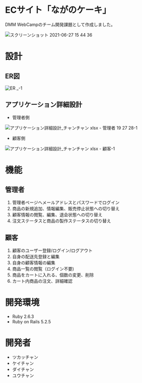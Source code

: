 # ECサイト「ながのケーキ」
DMM WebCampのチーム開発課題として作成しました。

![スクリーンショット 2021-06-27 15 44 36](https://user-images.githubusercontent.com/80840037/123541345-fdde7d80-d77e-11eb-9a34-2e298f22af30.png)


# 設計
## ER図

![ER _-1](https://user-images.githubusercontent.com/80840037/123542848-beb42a80-d786-11eb-9271-8f72c349a991.png)

## アプリケーション詳細設計
- 管理者側

![アプリケーション詳細設計_チャンチャン xlsx - 管理者 19 27 28-1](https://user-images.githubusercontent.com/80840037/123542850-c1af1b00-d786-11eb-8075-37f035e67aa1.png)

- 顧客側

![アプリケーション詳細設計_チャンチャン xlsx - 顧客-1](https://user-images.githubusercontent.com/80840037/123542852-c4117500-d786-11eb-9683-bd822cb6bf23.png)


# 機能
## 管理者
1. 管理者ページへメールアドレスとパスワードでログイン
2. 商品の新規追加、情報編集、販売停止状態への切り替え
3. 顧客情報の閲覧、編集、退会状態への切り替え
4. 注文ステータスと商品の製作ステータスの切り替え

## 顧客
1. 顧客のユーザー登録/ログイン/ログアウト
2. 自身の配送先登録と編集
3. 自身の顧客情報の編集
4. 商品一覧の閲覧（ログイン不要)
5. 商品をカートに入れる、個数の変更、削除
6. カート内商品の注文、詳細確認


# 開発環境
- Ruby 2.6.3
- Ruby on Rails 5.2.5


# 開発者
- ツカッチャン
- ケイチャン
- ダイチャン
- ユウチャン

